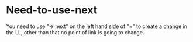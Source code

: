 # Need-to-use-next
You need to use "-> next" on the left hand side of "=" to create a change in the LL, other than that no point of link is going to change.
